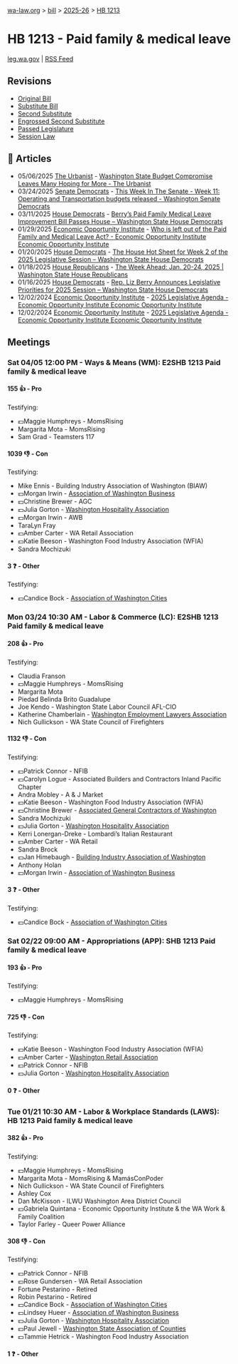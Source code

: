 [wa-law.org](/) > [bill](/bill/) > [2025-26](/bill/2025-26/) > [HB 1213](/bill/2025-26/hb/1213/)

# HB 1213 - Paid family & medical leave
[leg.wa.gov](https://app.leg.wa.gov/billsummary?BillNumber=1213&Year=2025&Initiative=false) | [RSS Feed](./rss.xml)

## Revisions
* [Original Bill](1/)
* [Substitute Bill](S/)
* [Second Substitute](S2/)
* [Engrossed Second Substitute](S2.E/)
* [Passed Legislature](S2.PL/)
* [Session Law](S2.SL/)

## 📰 Articles
* 05/06/2025 [The Urbanist](/org/the_urbanist/) - [Washington State Budget Compromise Leaves Many Hoping for More - The Urbanist](https://www.theurbanist.org/2025/05/06/washington-state-budget-compromise-leaves-many-hoping-for-more/#:~:text=HB%201213)
* 03/24/2025 [Senate Democrats](/org/senate_democrats/) - [This Week In The Senate - Week 11: Operating and Transportation budgets released - Washington Senate Democrats](https://senatedemocrats.wa.gov/blog/2025/03/23/this-week-in-the-senate-week-11-operating-and-transportation-budgets-released/#:~:text=House%20Bill%201213)
* 03/11/2025 [House Democrats](/org/house_democrats/) - [Berry’s Paid Family Medical Leave Improvement Bill Passes House – Washington State House Democrats](https://housedemocrats.wa.gov/blog/2025/03/11/berrys-paid-family-medical-leave-improvement-bill-passes-house/#:~:text=HB%201213)
* 01/29/2025 [Economic Opportunity Institute](/org/economic_opportunity_institute/) - [Who is left out of the Paid Family and Medical Leave Act? - Economic Opportunity Institute Economic Opportunity Institute](https://www.opportunityinstitute.org/blog/post/paid-family-and-medical-leave-job-protection/#:~:text=House%20Bill%201213)
* 01/20/2025 [House Democrats](/org/house_democrats/) - [The House Hot Sheet for Week 2 of the 2025 Legislative Session – Washington State House Democrats](https://housedemocrats.wa.gov/blog/2025/01/20/the-house-hot-sheet-for-week-2-of-the-2025-legislative-session/#:~:text=HB%201213)
* 01/18/2025 [House Republicans](/org/house_republicans/) - [The Week Ahead: Jan. 20-24, 2025 | Washington State House Republicans](https://houserepublicans.wa.gov/week/the-week-ahead-jan-20-24-2025/#:~:text=HB%201213)
* 01/16/2025 [House Democrats](/org/house_democrats/) - [Rep. Liz Berry Announces Legislative Priorities for 2025 Session – Washington State House Democrats](https://housedemocrats.wa.gov/blog/2025/01/16/rep-liz-berry-announces-legislative-priorities-for-2025-session/#:~:text=HB%201213)
* 12/02/2024 [Economic Opportunity Institute](/org/economic_opportunity_institute/) - [2025 Legislative Agenda - Economic Opportunity Institute Economic Opportunity Institute](https://www.opportunityinstitute.org/2025-legislative-agenda/#:~:text=House%20Bill%201213)
* 12/02/2024 [Economic Opportunity Institute](/org/economic_opportunity_institute/) - [2025 Legislative Agenda - Economic Opportunity Institute Economic Opportunity Institute](https://www.opportunityinstitute.org/current-projects__trashed/2025-legislative-agenda/#:~:text=House%20Bill%201213)

## Meetings
### Sat 04/05 12:00 PM - Ways & Means (WM): E2SHB 1213 Paid family & medical leave
#### 155 👍 - Pro
Testifying:
* 💵Maggie Humphreys - MomsRising
* Margarita Mota - MomsRising
* Sam Grad - Teamsters 117

#### 1039 👎 - Con
Testifying:
* Mike Ennis - Building Industry Association of Washington (BIAW)
* 💵Morgan Irwin - [Association of Washington Business](/org/association_of_washington_business/)
* 💵Christine Brewer - AGC
* 💵Julia Gorton - [Washington Hospitality Association](/org/washington_hospitality_association/)
* 💵Morgan Irwin - AWB
* TaraLyn Fray
* 💵Amber Carter - WA Retail Association
* 💵Katie Beeson - Washington Food Industry Association (WFIA)
* Sandra Mochizuki

#### 3 ❓ - Other
Testifying:
* 💵Candice Bock - [Association of Washington Cities](/org/association_of_washington_cities/)

### Mon 03/24 10:30 AM - Labor & Commerce (LC): E2SHB 1213 Paid family & medical leave
#### 208 👍 - Pro
Testifying:
* Claudia Franson
* 💵Maggie Humphreys - MomsRising
* Margarita Mota
* Piedad Belinda Brito Guadalupe
* Joe Kendo - Washington State Labor Council AFL-CIO
* Katherine Chamberlain - [Washington Employment Lawyers Association](/org/washington_employment_lawyers_association/)
* Nich Gullickson - WA State Council of Firefighters

#### 1132 👎 - Con
Testifying:
* 💵Patrick Connor - NFIB
* 💵Carolyn Logue - Associated Builders and Contractors Inland Pacific Chapter
* Andra Mobley - A & J Market
* 💵Katie Beeson - Washington Food Industry Association (WFIA)
* 💵Christine Brewer - [Associated General Contractors of Washington](/org/associated_general_contractors_of_washington/)
* Sandra Mochizuki
* 💵Julia Gorton - [Washington Hospitality Association](/org/washington_hospitality_association/)
* Kerri Lonergan-Dreke - Lombardi’s Italian Restaurant
* 💵Amber Carter - WA Retail
* Sandra Brock
* 💵Jan Himebaugh - [Building Industry Association of Washington](/org/building_industry_association_of_washington/)
* Anthony Holan
* 💵Morgan Irwin - [Association of Washington Business](/org/association_of_washington_business/)

#### 3 ❓ - Other
Testifying:
* 💵Candice Bock - [Association of Washington Cities](/org/association_of_washington_cities/)

### Sat 02/22 09:00 AM - Appropriations (APP): SHB 1213 Paid family & medical leave
#### 193 👍 - Pro
Testifying:
* 💵Maggie Humphreys - MomsRising

#### 725 👎 - Con
Testifying:
* 💵Katie Beeson - Washington Food Industry Association (WFIA)
* 💵Amber Carter - [Washington Retail Association](/org/washington_retail_association/)
* 💵Patrick Connor - NFIB
* 💵Julia Gorton - [Washington Hospitality Association](/org/washington_hospitality_association/)

#### 0 ❓ - Other

### Tue 01/21 10:30 AM - Labor & Workplace Standards (LAWS): HB 1213 Paid family & medical leave
#### 382 👍 - Pro
Testifying:
* 💵Maggie Humphreys - MomsRising
* Margarita Mota - MomsRising & MamásConPoder
* Nich Gullickson - WA State Council of Firefighters
* Ashley Cox
* Dan McKisson - ILWU Washington Area District Council
* 💵Gabriela Quintana - Economic Opportunity Institute & the WA Work & Family Coalition
* Taylor Farley - Queer Power Alliance

#### 308 👎 - Con
Testifying:
* 💵Patrick Connor - NFIB
* 💵Rose Gundersen - WA Retail Association
* Fortune Pestarino - Retired
* Robin Pestarino - Retired
* 💵Candice Bock - [Association of Washington Cities](/org/association_of_washington_cities/)
* 💵Lindsey Hueer - [Association of Washington Business](/org/association_of_washington_business/)
* 💵Julia Gorton - [Washington Hospitality Association](/org/washington_hospitality_association/)
* 💵Paul Jewell - [Washington State Association of Counties](/org/washington_state_association_of_counties/)
* 💵Tammie Hetrick - Washington Food Industry Association

#### 1 ❓ - Other

